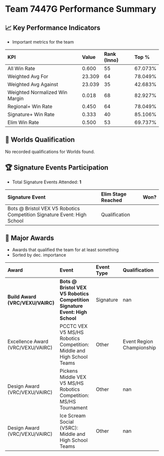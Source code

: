 # Team 7447G Performance Summary

## 📈 Key Performance Indicators
- Important metrics for the team

| KPI | Value | Rank (Inno) | Top % |
|:---|:-----|:----|:-----|
| All Win Rate | 0.600 | 55 | 67.073% |
| Weighted Avg For | 23.309 | 64 | 78.049% |
| Weighted Avg Against | 23.039 | 35 | 42.683% |
| Weighted Normalized Win Margin | 0.018 | 68 | 82.927% |
| Regional+ Win Rate | 0.450 | 64 | 78.049% |
| Signature+ Win Rate | 0.333 | 40 | 85.106% |
| Elim Win Rate | 0.500 | 53 | 69.737% |


## 🎯 Worlds Qualification
No recorded qualifications for Worlds found.

## 🏆 Signature Events Participation
- Total Signature Events Attended: **1**

| Signature Event | Elim Stage Reached | Won? |
|:----------------|:-------------------|:----|
| Bots @ Bristol VEX V5 Robotics Competition Signature Event: High School | Qualification |  |


## 🥇 Major Awards
- Awards that qualified the team for at least something
- Sorted by dec. importance

| Award | Event | Event Type | Qualification |
|:------|:------|:-----------|:--------------|
| **Build Award (VRC/VEXU/VAIRC)** | **Bots @ Bristol VEX V5 Robotics Competition Signature Event: High School** | Signature | nan |
| Excellence Award (VRC/VEXU/VAIRC) | PCCTC VEX V5 MS/HS Robotics Competition: Middle and High School Teams | Other | Event Region Championship |
| Design Award (VRC/VEXU/VAIRC) | Pickens Middle VEX V5 MS/HS Robotics Competition: MS/HS  Tournament | Other | nan |
| Design Award (VRC/VEXU/VAIRC) | Ice Scream Social (V5RC): Middle and High School Teams | Other | nan |

